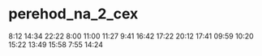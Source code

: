 # perehod_na_2_cex
8:12
14:34
22:22
8:00
11:00
11:27
9:41
16:42
17:22
20:12
17:41
09:59
10:20
15:22
13:49
15:58
7:55
14:24
